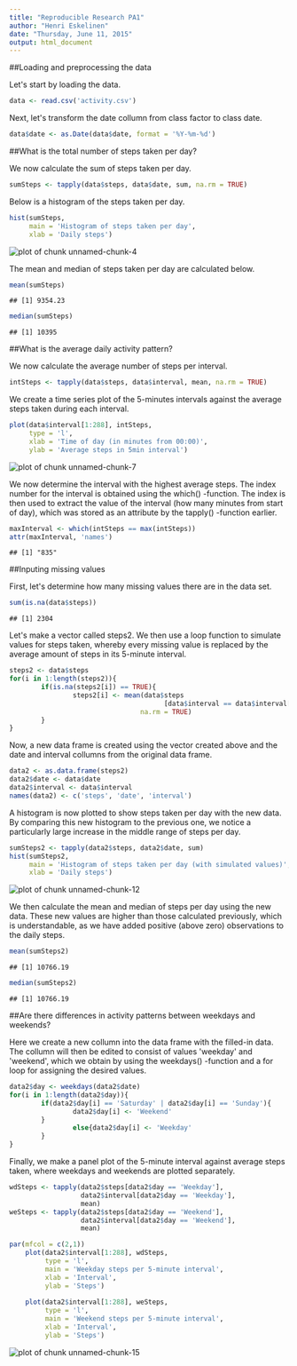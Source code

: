 ```yaml
---
title: "Reproducible Research PA1"
author: "Henri Eskelinen"
date: "Thursday, June 11, 2015"
output: html_document
---
```


##Loading and preprocessing the data

Let's start by loading the data.


```r
data <- read.csv('activity.csv')
```


Next, let's transform the date collumn from class factor to class date.


```r
data$date <- as.Date(data$date, format = '%Y-%m-%d')
```


##What is the total number of steps taken per day?

We now calculate the sum of steps taken per day.


```r
sumSteps <- tapply(data$steps, data$date, sum, na.rm = TRUE)
```


Below is a histogram of the steps taken per day.


```r
hist(sumSteps, 
     main = 'Histogram of steps taken per day', 
     xlab = 'Daily steps')
```

![plot of chunk unnamed-chunk-4](figure/unnamed-chunk-4-1.png) 


The mean and median of steps taken per day are calculated below.


```r
mean(sumSteps)
```

```
## [1] 9354.23
```

```r
median(sumSteps)
```

```
## [1] 10395
```

##What is the average daily activity pattern?

We now calculate the average number of steps per interval.


```r
intSteps <- tapply(data$steps, data$interval, mean, na.rm = TRUE)
```

We create a time series plot of the 5-minutes intervals against the average steps taken during each interval.


```r
plot(data$interval[1:288], intSteps,
     type = 'l',
     xlab = 'Time of day (in minutes from 00:00)',
     ylab = 'Average steps in 5min interval')
```

![plot of chunk unnamed-chunk-7](figure/unnamed-chunk-7-1.png) 


We now determine the interval with the highest average steps. The index number for the interval is obtained using the which() -function. The index is then used to extract the value of the interval (how many minutes from start of day), which was stored as an attribute by the tapply() -function earlier.


```r
maxInterval <- which(intSteps == max(intSteps))
attr(maxInterval, 'names')
```

```
## [1] "835"
```


##Inputing missing values

First, let's determine how many missing values there are in the data set.


```r
sum(is.na(data$steps))
```

```
## [1] 2304
```

Let's make a vector called steps2. We then use a loop function to simulate values for steps taken, whereby every missing value is replaced by the average amount of steps in its 5-minute interval.


```r
steps2 <- data$steps
for(i in 1:length(steps2)){
        if(is.na(steps2[i]) == TRUE){
                steps2[i] <- mean(data$steps
                                       [data$interval == data$interval[i]],
                                 na.rm = TRUE)
        }
}
```


Now, a new data frame is created using the vector created above and the date and interval collumns from the original data frame.


```r
data2 <- as.data.frame(steps2)
data2$date <- data$date
data2$interval <- data$interval
names(data2) <- c('steps', 'date', 'interval')
```


A histogram is now plotted to show steps taken per day with the new data. By comparing this new histogram to the previous one, we notice a particularly large increase in the middle range of steps per day.


```r
sumSteps2 <- tapply(data2$steps, data2$date, sum)
hist(sumSteps2,
     main = 'Histogram of steps taken per day (with simulated values)',
     xlab = 'Daily steps')
```

![plot of chunk unnamed-chunk-12](figure/unnamed-chunk-12-1.png) 


We then calculate the mean and median of steps per day using the new data. These new values are higher than those calculated previously, which is understandable, as we have added positive (above zero) observations to the daily steps.


```r
mean(sumSteps2)
```

```
## [1] 10766.19
```

```r
median(sumSteps2)
```

```
## [1] 10766.19
```


##Are there differences in activity patterns between weekdays and weekends?

Here we create a new collumn into the data frame with the filled-in data. The collumn will then be edited to consist of values 'weekday' and 'weekend', which we obtain by using the weekdays() -function and a for loop for assigning the desired values.


```r
data2$day <- weekdays(data2$date)
for(i in 1:length(data2$day)){
        if(data2$day[i] == 'Saturday' | data2$day[i] == 'Sunday'){
                data2$day[i] <- 'Weekend'
        }
                else{data2$day[i] <- 'Weekday'
        }
}
```

Finally, we make a panel plot of the 5-minute interval against average steps taken, where weekdays and weekends are plotted separately.


```r
wdSteps <- tapply(data2$steps[data2$day == 'Weekday'], 
                  data2$interval[data2$day == 'Weekday'],
                  mean)
weSteps <- tapply(data2$steps[data2$day == 'Weekend'], 
                  data2$interval[data2$day == 'Weekend'],
                  mean)

par(mfcol = c(2,1))
    plot(data2$interval[1:288], wdSteps,
         type = 'l',
         main = 'Weekday steps per 5-minute interval',
         xlab = 'Interval',
         ylab = 'Steps')
    
    plot(data2$interval[1:288], weSteps,
         type = 'l',
         main = 'Weekend steps per 5-minute interval',
         xlab = 'Interval',
         ylab = 'Steps')
```

![plot of chunk unnamed-chunk-15](figure/unnamed-chunk-15-1.png) 
